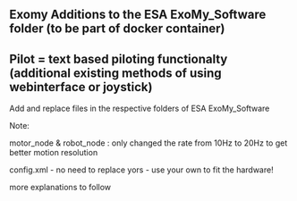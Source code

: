 ## Exomy Additions to the ESA ExoMy_Software folder (to be part of docker container)

## Pilot = text based piloting functionalty (additional existing methods of using webinterface or joystick)

Add and replace files in the respective folders of ESA ExoMy_Software

Note:

motor_node & robot_node : only changed the rate from 10Hz to 20Hz to get better motion resolution 

config.xml - no need to replace yors - use your own to fit the hardware!

more explanations to follow


